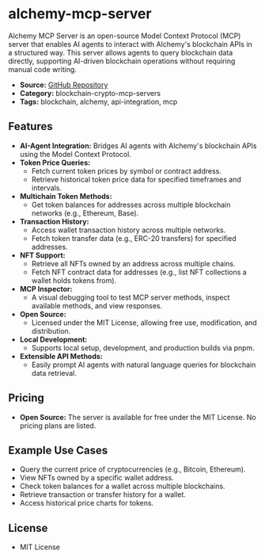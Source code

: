 # alchemy-mcp-server

Alchemy MCP Server is an open-source Model Context Protocol (MCP) server that enables AI agents to interact with Alchemy's blockchain APIs in a structured way. This server allows agents to query blockchain data directly, supporting AI-driven blockchain operations without requiring manual code writing.

- **Source:** [GitHub Repository](https://github.com/alchemyplatform/alchemy-mcp-server)
- **Category:** blockchain-crypto-mcp-servers
- **Tags:** blockchain, alchemy, api-integration, mcp

## Features

- **AI-Agent Integration:** Bridges AI agents with Alchemy's blockchain APIs using the Model Context Protocol.
- **Token Price Queries:**
  - Fetch current token prices by symbol or contract address.
  - Retrieve historical token price data for specified timeframes and intervals.
- **Multichain Token Methods:**
  - Get token balances for addresses across multiple blockchain networks (e.g., Ethereum, Base).
- **Transaction History:**
  - Access wallet transaction history across multiple networks.
  - Fetch token transfer data (e.g., ERC-20 transfers) for specified addresses.
- **NFT Support:**
  - Retrieve all NFTs owned by an address across multiple chains.
  - Fetch NFT contract data for addresses (e.g., list NFT collections a wallet holds tokens from).
- **MCP Inspector:**
  - A visual debugging tool to test MCP server methods, inspect available methods, and view responses.
- **Open Source:**
  - Licensed under the MIT License, allowing free use, modification, and distribution.
- **Local Development:**
  - Supports local setup, development, and production builds via pnpm.
- **Extensible API Methods:**
  - Easily prompt AI agents with natural language queries for blockchain data retrieval.

## Pricing

- **Open Source:** The server is available for free under the MIT License. No pricing plans are listed.

## Example Use Cases

- Query the current price of cryptocurrencies (e.g., Bitcoin, Ethereum).
- View NFTs owned by a specific wallet address.
- Check token balances for a wallet across multiple blockchains.
- Retrieve transaction or transfer history for a wallet.
- Access historical price charts for tokens.

## License

- MIT License
